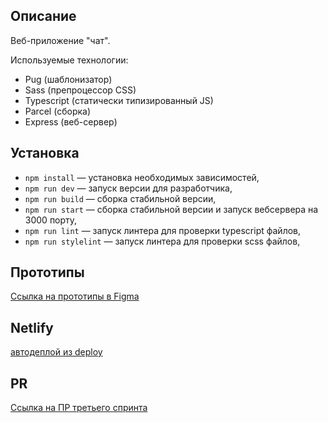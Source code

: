 ## Описание

Веб-приложение "чат".

Используемые технологии:
 - Pug (шаблонизатор)
 - Sass (препроцессор CSS)
 - Typescript (статически типизированный JS)
 - Parcel (сборка) 
 - Express (веб-сервер)

## Установка

- `npm install` — установка необходимых зависимостей,
- `npm run dev` — запуск версии для разработчика,
- `npm run build` — сборка стабильной версии,
- `npm run start` — сборка стабильной версии и запуск вебсервера на 3000 порту,
- `npm run lint` — запуск линтера для проверки typescript файлов,
- `npm run stylelint` — запуск линтера для проверки scss файлов,


## Прототипы

[Ссылка на прототипы в Figma](https://www.figma.com/file/8gnkzuXApabC9CMNaVN5E8/Chat-(Copy)?node-id=0%3A1)

## Netlify

[автодеплой из deploy](https://gallant-euclid-0ba5e8.netlify.app/)

## PR

[Ссылка на ПР третьего спринта](https://github.com/sergeev-leo/middle.messenger.praktikum.yandex/pull/3)
